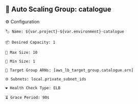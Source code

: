 ## 🔁 Auto Scaling Group: catalogue

⚙️ Configuration

    🏷️ Name: ${var.project}-${var.environment}-catalogue

    📦 Desired Capacity: 1

    🔼 Max Size: 10

    🔽 Min Size: 1

    🎯 Target Group ARNs: [aws_lb_target_group.catalogue.arn]

    🌐 Subnets: local.private_subnet_ids

    ❤️ Health Check Type: ELB

    ⏳ Grace Period: 90s